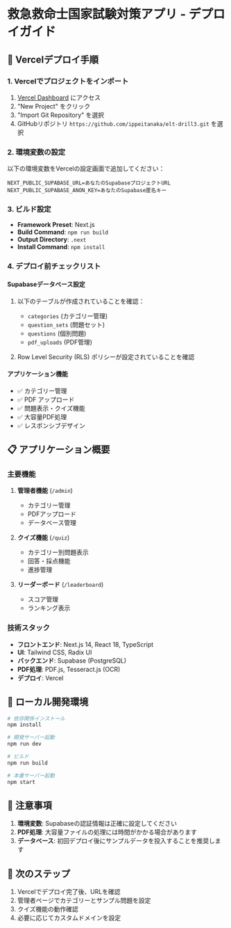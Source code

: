 # 救急救命士国家試験対策アプリ - デプロイガイド

## 🚀 Vercelデプロイ手順

### 1. Vercelでプロジェクトをインポート
1. [Vercel Dashboard](https://vercel.com/dashboard) にアクセス
2. "New Project" をクリック
3. "Import Git Repository" を選択
4. GitHubリポジトリ `https://github.com/ippeitanaka/elt-drill3.git` を選択

### 2. 環境変数の設定
以下の環境変数をVercelの設定画面で追加してください：

```
NEXT_PUBLIC_SUPABASE_URL=あなたのSupabaseプロジェクトURL
NEXT_PUBLIC_SUPABASE_ANON_KEY=あなたのSupabase匿名キー
```

### 3. ビルド設定
- **Framework Preset**: Next.js
- **Build Command**: `npm run build`
- **Output Directory**: `.next`
- **Install Command**: `npm install`

### 4. デプロイ前チェックリスト

#### Supabaseデータベース設定
1. 以下のテーブルが作成されていることを確認：
   - `categories` (カテゴリー管理)
   - `question_sets` (問題セット)
   - `questions` (個別問題)
   - `pdf_uploads` (PDF管理)

2. Row Level Security (RLS) ポリシーが設定されていることを確認

#### アプリケーション機能
- ✅ カテゴリー管理
- ✅ PDF アップロード
- ✅ 問題表示・クイズ機能
- ✅ 大容量PDF処理
- ✅ レスポンシブデザイン

## 📋 アプリケーション概要

### 主要機能
1. **管理者機能** (`/admin`)
   - カテゴリー管理
   - PDFアップロード
   - データベース管理

2. **クイズ機能** (`/quiz`)
   - カテゴリー別問題表示
   - 回答・採点機能
   - 進捗管理

3. **リーダーボード** (`/leaderboard`)
   - スコア管理
   - ランキング表示

### 技術スタック
- **フロントエンド**: Next.js 14, React 18, TypeScript
- **UI**: Tailwind CSS, Radix UI
- **バックエンド**: Supabase (PostgreSQL)
- **PDF処理**: PDF.js, Tesseract.js (OCR)
- **デプロイ**: Vercel

## 🔧 ローカル開発環境

```bash
# 依存関係インストール
npm install

# 開発サーバー起動
npm run dev

# ビルド
npm run build

# 本番サーバー起動
npm start
```

## 📝 注意事項

1. **環境変数**: Supabaseの認証情報は正確に設定してください
2. **PDF処理**: 大容量ファイルの処理には時間がかかる場合があります
3. **データベース**: 初回デプロイ後にサンプルデータを投入することを推奨します

## 🎯 次のステップ

1. Vercelでデプロイ完了後、URLを確認
2. 管理者ページでカテゴリーとサンプル問題を設定
3. クイズ機能の動作確認
4. 必要に応じてカスタムドメインを設定
